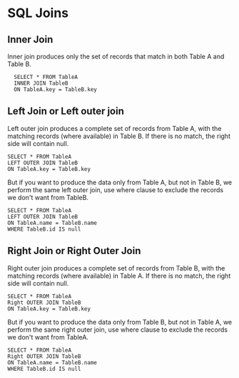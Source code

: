 # SQL Joins 

## Inner Join
Inner join produces only the set of records that match in both Table A and Table B.
      
      SELECT * FROM TableA
      INNER JOIN TableB
      ON TableA.key = TableB.key

## Left Join or Left outer join
Left outer join produces a complete set of records from Table A, with the matching records (where available) in Table B. If there is no match, the right side will contain null.

    SELECT * FROM TableA
    LEFT OUTER JOIN TableB
    ON TableA.key = TableB.key
    
But if you want to produce the data only from Table A, but not in Table B, we perform the same left outer join, use where clause to exclude the records we don't want from TableB.
 
    SELECT * FROM TableA
    LEFT OUTER JOIN TableB
    ON TableA.name = TableB.name
    WHERE TableB.id IS null
 
## Right Join or Right Outer Join
Right outer join produces a complete set of records from Table B, with the matching records (where available) in Table A. If there is no match, the right side will contain null.

    SELECT * FROM TableA
    Right OUTER JOIN TableB
    ON TableA.key = TableB.key
    
But if you want to produce the data only from Table B, but not in Table A, we perform the same right outer join, use where clause to exclude the records we don't want from TableA.
 
    SELECT * FROM TableA
    Right OUTER JOIN TableB
    ON TableA.name = TableB.name
    WHERE TableB.id IS null

